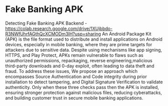 # Fake Banking APK
Detecting Fake Banking APK Backend - https://colab.research.google.com/drive/1XUjbbdo-R3NWfUhrfAGthQcXCMODm3lH?usp=sharing
An Android Package Kit (APK) is the file format used to distribute and install applications on Android devices, especially in mobile banking, where they are prime targets for attackers due to sensitive data. Despite using mechanisms like app signing, HTTPS, and Play Protect, APKs remain vulnerable to flaws such as unauthorized permissions, repackaging, reverse engineering,malicious third-party downloads and 0-day exploit, often leading to data theft and fraud. To address these issues, We propose an approach which encompasses Source Authentication and Code integrity during prior installation to detect tampering, and Digital Signature Verification to validate authenticity. Only when these three checks pass then the APK is installed, ensuring stronger protection against malicious files, reducing cyberattacks, and building customer trust in secure mobile banking applications.

